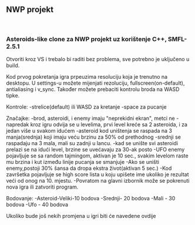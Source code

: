 <h2>NWP projekt</h2><br>
<h3>Asteroids-like clone za NWP projekt uz korištenje C++, SMFL-2.5.1</h3> 

Otvoriti kroz VS i trebalo bi raditi bez problema, sve potrebno je uključeno u build.

Kod prvog pokretanja igra prpeuzima resoluciju koja je trenutno na desktopu.
U settings-u možete mijenjati rezoluciju, fullscreen(on-default), antialiasing i v_sync.
Također možete prebaciti kontrolu broda na WASD tipke.

Kontrole: 
  -strelice(default) ili WASD za kretanje
  -space za pucanje
 
Značajke:
  -brod, asteroidi, i enemy imaju "neprekidni ekran", metci ne
  -napredak kroz igru odvija se u levelima, prvi level kreće sa 2 asteroida, i za jedan više u svakom idućem
  -asteroid kod uništenja se raspada na 3 manja(srednja) koji imaju veću brzinu za 50% od prethodnog
  -srednji se raspadaju na 3 mala, mali su zadnji u lancu.
  -kad se unište svi asteroidi prelazi se na idući level, brzine se uvećavaju za 30-ak posto
  -UFO enemy pojavljuje se sa random tajmingom, aktivan je 10 sec., 
   svakim levelom raste mu brzina i kut između linije pucanja se smanjuje
  -Ako se uništi enemy,postoji 30% šansa da dropa ekstra život(aktivan 5 sec.)
  -Kod završetka pojavljuje se high score lista u koju upišete ime ukoliko je rezultat veći od onog
   na 10. mjestu.
  -Povratom na glavni izbornik može se pokrenuti nova igra ili zatvoriti program.
  
  Bodovanje:
    -Asteroid-Veliki-10 bodova
             -Srednji- 20 bodova
             -Mali - 30 bodova
             -Ufo - 40 bodova
             
 Ukoliko bude još nekih promjena u igri biti će navedene ovdije 
